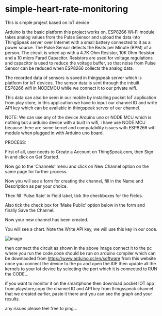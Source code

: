 # simple-heart-rate-monitoring


This is simple project based on IoT device

Arduino is the basic platform this project works on. ESP8266 Wi-Fi module takes analog values from the Pulse Sensor and upload the data into ThingSpeak server over Internet with a small battery connected to it as a power source. The Pulse Sensor detects the Beats per Minute (BPM) of a person. The circuit is wired up with a 4.7K Ohm Resistor, 10K Ohm Resistor and a 10 micro Farad Capacitor. Resistors are used for voltage regulations and capacitor is used to reduce the voltage buffer, so that noise from Pulse Sensor can be reduced when ESP8266 collects the analog data.

The recorded data of sensors is saved in thingspeak server which is platform for IoT devices, The sensor data is sent through the inbuilt ESP8266 wifi in NODEMCU while we connect it to our private wifi.

This data can also be seen in our mobile by installing pocket IoT application from play store, in this application we have to input our channel ID and write API key which can be available in thingspeak server of our channel.

NOTE: We can use any of the device Arduino uno or NODE MCU which is nothing but a arduino device with a built in wifi, i have use NODE MCU because there are some kernel and compatability issues with ESP8266 wifi module when plugged in with Arduino uno board.



PROCESS:

First of all, user needs to Create a Account on ThingSpeak.com, then Sign In and click on Get Started.

Now go to the ‘Channels’ menu and click on New Channel option on the same page for further process.

Now you will see a form for creating the channel, fill in the Name and Description as per your choice. 

Then fill ‘Pulse Rate’ in Field label, tick the checkboxes for the Fields.

Also tick the check box for ‘Make Public’ option below in the form and finally Save the Channel. 

Now your new channel has been created.

You will see a chart. Note the Write API key, we will use this key in our code.

![image](https://user-images.githubusercontent.com/56999611/119227753-1aa6e600-bb2d-11eb-8c8e-24d7a12b9035.png)

then connect the circuit as shown in the above image 
connect it to the pc where you run the code,code should be run on arduino compiler which can be downlaoded from https://www.arduino.cc/en/software from this website
once you connect the device to the pc and open the IDE then update all the kernels to your Iot device by selecting the port which it is connected to
RUN the CODE...

if you want to monitor it on the smartphone then download pocket IOT app from playstore,copy the channel ID and API key from thingsspeak channel that we created earlier, paste it there and you can see the graph and your results.


any issues please feel free to ping...

